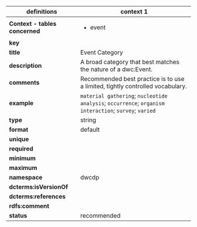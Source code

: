 | definitions | context 1 |
|-|-|
| **Context - tables concerned** | <ul><li>event</li></ul> |
| **key** |  |
| **title** | Event Category |
| **description** | A broad category that best matches the nature of a dwc:Event. |
| **comments** | Recommended best practice is to use a limited, tightly controlled vocabulary. |
| **example** | `material gathering`; `nucleotide analysis`; `occurrence`; `organism interaction`; `survey`; `varied` |
| **type** | string |
| **format** | default |
| **unique** |  |
| **required** |  |
| **minimum** |  |
| **maximum** |  |
| **namespace** | dwcdp |
| **dcterms:isVersionOf** |  |
| **dcterms:references** |  |
| **rdfs:comment** |  |
| **status** | recommended |
